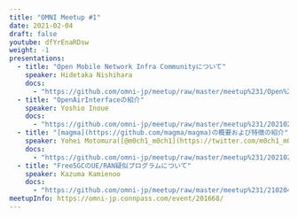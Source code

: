 ```yaml
---
title: "OMNI Meetup #1"
date: 2021-02-04
draft: false
youtube: dfYrEnaRDsw
weight: -1
presentations:
  - title: "Open Mobile Network Infra Communityについて"
    speaker: Hidetaka Nishihara
    docs: 
      - "https://github.com/omni-jp/meetup/raw/master/meetup%231/Open%20Mobile%20Network%20Infra%20Community%E3%81%AB%E3%81%A4%E3%81%84%E3%81%A6.pdf"
  - title: "OpenAirInterfaceの紹介"
    speaker: Yoshio Inoue
    docs: 
      - "https://github.com/omni-jp/meetup/raw/master/meetup%231/20210204_OpenAirInterface%E3%81%AE%E7%B4%B9%E4%BB%8B.pdf"
  - title: "[magma](https://github.com/magma/magma)の概要および特徴の紹介"
    speaker: Yohei Motomura([@m0ch1_m0ch1](https://twitter.com/m0ch1_m0ch1))
    docs:
      - "https://github.com/omni-jp/meetup/raw/master/meetup%231/20210204_magma%E3%81%AE%E6%A6%82%E8%A6%81%E3%81%8A%E3%82%88%E3%81%B3%E7%89%B9%E5%BE%B4%E3%81%AE%E7%B4%B9%E4%BB%8B.pdf"
  - title: "Free5GCのUE/RAN疑似プログラムについて"
    speaker: Kazuma Kamienoo
    docs:
      - "https://github.com/omni-jp/meetup/raw/master/meetup%231/210204_Free5GC%E3%81%AEUE%E3%83%BBRAN%E7%96%91%E4%BC%BC%E3%81%AB%E3%81%A4%E3%81%84%E3%81%A6.pdf"
meetupInfo: https://omni-jp.connpass.com/event/201668/
---
```



